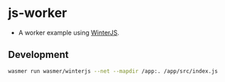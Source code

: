 # js-worker

* A worker example using [WinterJS](https://github.com/wasmerio/winterjs).

## Development

```sh
wasmer run wasmer/winterjs --net --mapdir /app:. /app/src/index.js
```
